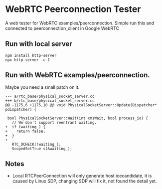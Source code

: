 # WebRTC Peerconnection Tester
A web tester for WebRTC examples/peerconnection.
Simple run this and connected to peerconnection_client in Google WebRTC

## Run with local server
```
npm install http-server
npx http-server -c-1
```

## Run with WebRTC examples/peerconnection.
Maybe you need a small patch on it.

```
--- a/rtc_base/physical_socket_server.cc
+++ b/rtc_base/physical_socket_server.cc
@@ -1175,6 +1175,10 @@ void PhysicalSocketServer::Update(Dispatcher* pdispatcher) {
 
 bool PhysicalSocketServer::Wait(int cmsWait, bool process_io) {
   // We don't support reentrant waiting.
+  if (waiting_) {
+    return false;
+  }
+
   RTC_DCHECK(!waiting_);
   ScopedSetTrue s(&waiting_);
```

## Notes
 - Local RTCPeerConnection will only generate host icecandidate, it is caused by Linux SDP, changing SDP will fix it, not found the detail yet.